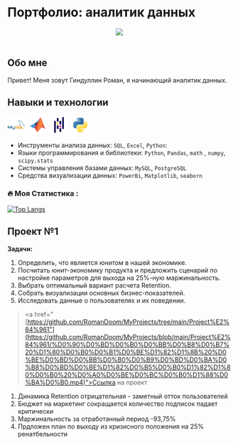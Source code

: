 # Портфолио: аналитик данных

<div id="header" align="center">
  <img src="https://media.giphy.com/media/M9gbBd9nbDrOTu1Mqx/giphy.gif" width="100"/>
</div>
<div id="badges" align="center">
  <img src="https://komarev.com/ghpvc/?username=RomanDoom&style=flat-square&color=blue" alt=""/>
 </div>
  
  
## Обо мне 
Привет! Меня зовут Гиндуллин Роман, я начинающий аналитик данных. 


## Навыки и технологии
<div>
  <img src="https://github.com/devicons/devicon/blob/master/icons/mysql/mysql-original-wordmark.svg" title="MySQL"  alt="MySQL" width="40" height="40"/>&nbsp;
  <img src="https://github.com/devicons/devicon/blob/master/icons/matlab/matlab-original.svg" title="matab"  alt="matab" width="40" height="40"/>&nbsp; 
  <img src="https://github.com/devicons/devicon/blob/master/icons/pandas/pandas-original.svg" title="pandas"  alt="pandas" width="40" height="40"/>&nbsp;
  <img src="https://github.com/devicons/devicon/blob/master/icons/python/python-original.svg" title="pandas"  alt="pandas" width="40" height="40"/>&nbsp;
</div>

   

- Инструменты анализа данных: ``SQL``, ``Excel``, ``Python``: 
- Языки программирования и библиотеки: ``Python``, ``Pandas``, ``math`` , ``numpy``, ``scipy.stats``
- Системы управления базами данных: ``MySQL``, ``PostgreSQL``
- Средства визуализации данных: ``PowerBi``, ``Matplotlib``, ``seaborn``


### :fire: Моя Статистика :
[![Top Langs](https://github-readme-stats.vercel.app/api/top-langs/?username=RomanDoom&layout=compact&theme=vision-friendly-dark)](https://github.com/anuraghazra/github-readme-stats)

## Проект №1
**Задачи:**
1. Определить, что является юнитом в нашей экономике.
2. Посчитать юнит-экономику продукта и предложить сценарий по настройке параметров для выхода на 25%-ную маржинальность.
3. Выбрать оптимальный вариант расчета Retention. 
4. Собрать визуализации основных бизнес-показателей.
5. Исследовать данные о пользователях и их поведении.

> <a href="[https://github.com/RomanDoom/MyProjects/tree/main/Project%E2%84%961"](https://github.com/RomanDoom/MyProjects/blob/main/Project%E2%84%961/%D0%90%D0%BD%D0%B0%D0%BB%D0%B8%D0%B7%20%D1%80%D0%B0%D0%B1%D0%BE%D1%82%D1%8B%20%D0%BE%D0%BD%D0%BB%D0%B0%D0%B9%D0%BD%D0%BA%D0%B8%D0%BD%D0%BE%D1%82%D0%B5%D0%B0%D1%82%D1%80%D0%B0%20%D0%A0%D0%BE%D0%BC%D0%B0%D1%88%D0%BA%D0%B0.mp4)">Ссылка на проект</a>

<ol>
  <li>Динамика Retention отрицательная - заметный отток пользователей</li>
  <li>Бюджет на маркетинг сокращается количество подписок падает критически</li>
  <li>Маржинальность за отработанный период -93,75%</li>
  <li>Прдложен план по выходу из кризисного положения на 25% ренатбельности</li>
</ol>
